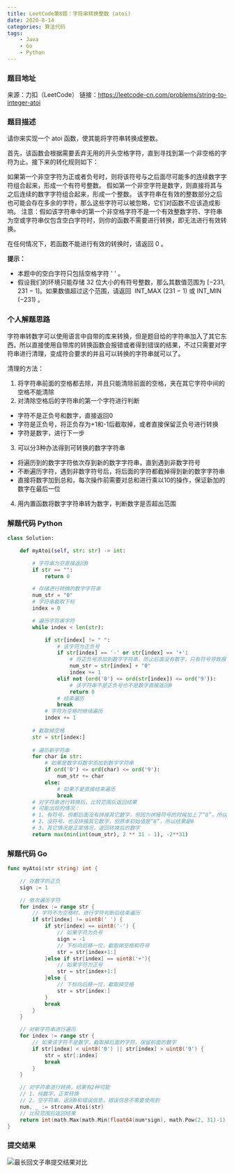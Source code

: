 ```yaml
---
title: LeetCode第8题：字符串转换整数 (atoi)
date: 2020-8-14
categories: 算法代码
tags:
    - Java
    - Go
    - Python
---
```



### 题目地址

来源：力扣（LeetCode）
链接：<https://leetcode-cn.com/problems/string-to-integer-atoi>

### 题目描述

请你来实现一个 atoi 函数，使其能将字符串转换成整数。

首先，该函数会根据需要丢弃无用的开头空格字符，直到寻找到第一个非空格的字符为止。接下来的转化规则如下：

如果第一个非空字符为正或者负号时，则将该符号与之后面尽可能多的连续数字字符组合起来，形成一个有符号整数。
假如第一个非空字符是数字，则直接将其与之后连续的数字字符组合起来，形成一个整数。
该字符串在有效的整数部分之后也可能会存在多余的字符，那么这些字符可以被忽略，它们对函数不应该造成影响。
注意：假如该字符串中的第一个非空格字符不是一个有效整数字符、字符串为空或字符串仅包含空白字符时，则你的函数不需要进行转换，即无法进行有效转换。

在任何情况下，若函数不能进行有效的转换时，请返回 0 。

**提示：**

- 本题中的空白字符只包括空格字符 ' ' 。
- 假设我们的环境只能存储 32 位大小的有符号整数，那么其数值范围为 [−231,  231 − 1]。如果数值超过这个范围，请返回  INT_MAX (231 − 1) 或 INT_MIN (−231) 。

<!-- more -->

### 个人解题思路

字符串转数字可以使用语言中自带的库来转换，但是题目给的字符串加入了其它东西，所以直接使用自带库的转换函数会报错或者得到错误的结果，不过只需要对字符串进行清理，变成符合要求的并且可以转换的字符串就可以了。

清理的方法：
1. 将字符串前面的空格都去除，并且只能清除前面的空格，夹在其它字符中间的空格不能清除
2. 对清除空格后的字符串的第一个字符进行判断
 - 字符不是正负号和数字，直接返回0
 - 字符是正负号，将正负存为+1和-1后截取掉，或者直接保留正负号进行转换
 - 字符是数字，进行下一步
3. 可以分3种办法得到可转换的数字字符串
 - 将遍历到的数字字符依次存到新的数字字符串，直到遇到非数字符号
 - 不断遍历字符，遇到非数字符号后，将后面的字符都截掉得到新的数字字符串
 - 直接将数字加到总和，每次操作前需要对总和进行乘以10的操作，保证新加的数字在最后一位
4. 用内置函数将数字字符串转为数字，判断数字是否超出范围


### 解题代码 Python

```Python
class Solution:

    def myAtoi(self, str: str) -> int:

        # 字符串为空直接返回0
        if str == "":
            return 0

        # 存储进行转换的数字字符串
        num_str = "0"
        # 字符串截取下标
        index = 0

        # 遍历字符串字符
        while index < len(str):

            if str[index] != " ":
                # 该字符为正负号
                if str[index] == '-' or str[index] == '+':
                    # 将正负号添加到数字字符串，防止后面没有数字，只有符号导致报错，拼接上字符“0”
                    num_str = str[index] + "0"
                    index += 1
                elif not (ord('0') <= ord(str[index]) <= ord('9')):
                    # 该字符串不是正负号也不是数字直接返回0
                    return 0
                # 结束遍历
                break
            # 字符为空格时继续遍历
            index += 1
        
        # 截取掉空格
        str = str[index:]
        
        # 遍历新字符串
        for char in str:
            # 如果是数字将数字添加到数字字符串
            if ord('0') <= ord(char) <= ord('9'):
                num_str += char
            else:
                # 如果不是直接结束遍历
                break
        # 对字符串进行转换后，比较范围后返回结果
        # 可能出现的情况：
        # 1、有符号，但都后面没有拼接其它数字，但因为拼接符号的时候加上了“0”，所以结果是0
        # 2、没符号，也没拼接其它数字，但原本初始值是“0”，所以结果是0
        # 3、其它情况是正常情况，返回转换后的数字
        return max(min(int(num_str), 2 ** 31 - 1), -2**31)
```

### 解题代码 Go

```Go
func myAtoi(str string) int {

	// 存数字的正负
	sign := 1

	// 依次遍历字符
	for index := range str {
		// 字符不为空格时，进行字符判断后结束遍历
		if str[index] != uint8(' ') {
			if str[index] == uint8('-') {
				// 如果字符为负号
				sign = -1
				// 下标向后移一位，截取掉空格和符号
				str = str[index+1:]
			}else if str[index] == uint8('+'){
				// 如果字符为正号
				str = str[index+1:]
			}else {
				// 下标向后移一位，截取掉空格
				str = str[index:]
			}
			break
		}
	}

	// 对新字符串进行遍历
	for index := range str {
		// 如果该字符不是数字，截取掉后面的字符，保留前面的数字
		if str[index] < uint8('0') || str[index] > uint8('9') {
			str = str[:index]
			break
		}
	}

	// 对字符串进行转换，结果有2种可能
	// 1、纯数字，正常转换
	// 2、空字符串，返回0和错误信息，错误信息不需要使用到
	num, _ := strconv.Atoi(str)
	// 比较范围后返回结果
	return int(math.Max(math.Min(float64(num*sign), math.Pow(2, 31)-1), math.Pow(-2, 31)))
}
```

### 提交结果

![最长回文子串提交结果对比](/images/leetcode提交结果/字符串转换整数.png)

